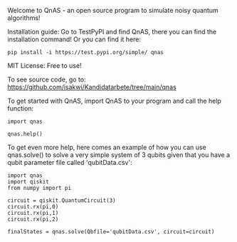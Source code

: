 Welcome to QnAS - an open source 
program to simulate noisy quantum algorithms!

Installation guide: Go to TestPyPI and find QnAS, 
there you can find the installation command! 
Or you can find it here:

    pip install -i https://test.pypi.org/simple/ qnas

MIT License: Free to use!

To see source code, go to: https://github.com/isakwi/Kandidatarbete/tree/main/qnas

To get started with QnAS, import QnAS to your
program and call the help function:

    import qnas

    qnas.help()

To get even more help, here comes an example 
of how you can use qnas.solve() to solve 
a very simple system of 3 qubits given that you 
have a qubit parameter file called 
'qubitData.csv':

    import qnas
    import qiskit
    from numpy import pi

    circuit = qiskit.QuantumCircuit(3)
    circuit.rx(pi,0)
    circuit.rx(pi,1)
    circuit.rx(pi,2)

    finalStates = qnas.solve(Qbfile='qubitData.csv', circuit=circuit)


